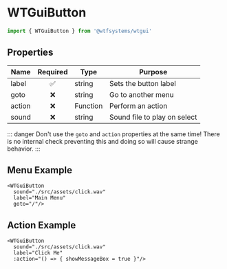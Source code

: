 # WTGuiButton

```ts
import { WTGuiButton } from '@wtfsystems/wtgui'
```

## Properties

| Name   | Required           | Type     | Purpose                      |
|--------|:------------------:|----------|------------------------------|
| label  | :white_check_mark: | string   | Sets the button label        |
| goto   | :x:                | string   | Go to another menu           |
| action | :x:                | Function | Perform an action            |
| sound  | :x:                | string   | Sound file to play on select |

::: danger
Don't use the `goto` and `action` properties at the same time!  There is no internal check preventing this and doing so will cause strange behavior.
:::

## Menu Example

```vue{4}
<WTGuiButton
  sound="./src/assets/click.wav"
  label="Main Menu"
  goto="/"/>
```

## Action Example

```vue{4}
<WTGuiButton
  sound="./src/assets/click.wav"
  label="Click Me"
  :action="() => { showMessageBox = true }"/>
```
